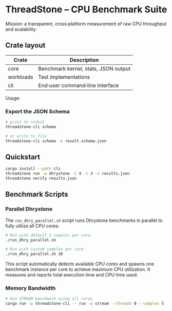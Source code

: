 # ThreadStone – CPU Benchmark Suite

_Mission_: a transparent, cross‑platform measurement of raw CPU throughput and scalability.

## Crate layout

| Crate     | Description                          |
| --------- | ------------------------------------ |
| core      | Benchmark kernel, stats, JSON output |
| workloads | Test implementations                 |
| cli       | End‑user command‑line interface      |

Usage:

### Export the JSON Schema

```bash
# print to stdout
threadstone-cli schema

# or write to file
threadstone-cli schema -o result.schema.json
```

## Quickstart

```bash
cargo install --path cli
threadstone run -w dhrystone -t 4 -s 3 -o results.json
threadstone verify results.json
```

## Benchmark Scripts

### Parallel Dhrystone

The `run_dhry_parallel.sh` script runs Dhrystone benchmarks in parallel to fully utilize all CPU cores:

```bash
# Run with default 5 samples per core
./run_dhry_parallel.sh

# Run with custom samples per core
./run_dhry_parallel.sh 10
```

This script automatically detects available CPU cores and spawns one benchmark instance per core to achieve maximum CPU utilization. It measures and reports total execution time and CPU time used.

### Memory Bandwidth

```bash
# Run STREAM benchmark using all cores
cargo run -p threadstone-cli -- run -w stream --threads 0 --samples 5
```
